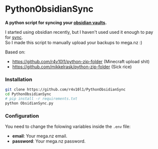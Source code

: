 # PythonObsidianSync
**A python script for syncing your [obsidian vaults](https://obsidian.md/).**

I started using obsidian recently, but I haven't used used it enough to pay for [sync](https://help.obsidian.md/Licenses+%26+add-on+services/Obsidian+Sync).<br>
So I made this script to manually upload your backups to mega.nz :)

Based on:
* https://github.com/r4v10l1/python-zip-folder (Minecraft upload shit)
* https://github.com/mikkelrask/python-zip-folder (Sick rice)

### Installation
```bash
git clone https://github.com/r4v10l1/PythonObsidianSync
cd PythonObsidianSync
# pip install -r requirements.txt
python ObsidianSync.py
```

### Configuration
You need to change the folowing variables inside the `.env` file:
* **email**: Your mega.nz email.
* **password**: Your mega.nz password.
